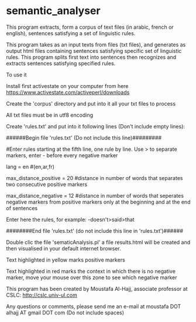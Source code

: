 # semantic_analyser
This program extracts, form a corpus of text files (in arabic, french or english), sentences satisfying a set of linguistic rules.

This program takes as an input texts from files (txt files), and generates as output html files containing sentences satisfying specific set of linguistic rules. This program splits first text into sentences then recognizes and extracts sentences satisfying specified rules.

To use it

Install first activestate on your computer from here https://www.activestate.com/activeperl/downloads

Create the 'corpus' directory and put into it all your txt files to process

All txt files must be in utf8 encoding

Create 'rules.txt' and put into it following lines (Don't include empty lines):

######Begin file 'rules.txt' (Do not include this line)#########<br>

#Enter rules starting at the fifth line, one rule by line. Use > to separate markers, enter - before every negative marker

lang = en #(en,ar,fr)

max_distance_positive = 20 #distance in number of words that separates two consecutive positive markers 

max_distance_negative = 12 #distance in number of words that seperates negative markers from positive markers only at the beginning and at the end of sentences

Enter here the rules, for example: -doesn't>said>that 

########End file 'rules.txt' (do not include this line in 'rules.txt')######

Double clic the file 'sematicAnalysis.pl' a file results.html will be created and then visualised in your default internet browser.

Text highlighted in yellow marks positive markers

Text highlighted in red marks the context in which there is no negative marker, move your mouse over this zone to see which negative marker 

This program has been created by Moustafa Al-Hajj, associate professor at CSLC: http://cslc.univ-ul.com

Any questions or comments, please send me an e-mail at moustafa DOT alhajj AT gmail DOT com (Do not include spaces)
